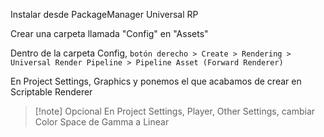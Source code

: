 Instalar desde PackageManager Universal RP

Crear una carpeta llamada "Config" en "Assets"

Dentro de la carpeta Config, `botón derecho > Create > Rendering > Universal Render Pipeline > Pipeline Asset (Forward Renderer)`

En Project Settings, Graphics y ponemos el que acabamos de crear en Scriptable Renderer 

> [!note] Opcional
> En Project Settings, Player, Other Settings, cambiar Color Space de Gamma a Linear

